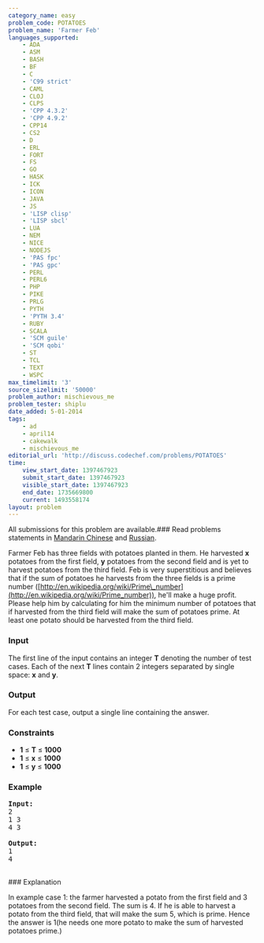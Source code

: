 ```yaml
---
category_name: easy
problem_code: POTATOES
problem_name: 'Farmer Feb'
languages_supported:
    - ADA
    - ASM
    - BASH
    - BF
    - C
    - 'C99 strict'
    - CAML
    - CLOJ
    - CLPS
    - 'CPP 4.3.2'
    - 'CPP 4.9.2'
    - CPP14
    - CS2
    - D
    - ERL
    - FORT
    - FS
    - GO
    - HASK
    - ICK
    - ICON
    - JAVA
    - JS
    - 'LISP clisp'
    - 'LISP sbcl'
    - LUA
    - NEM
    - NICE
    - NODEJS
    - 'PAS fpc'
    - 'PAS gpc'
    - PERL
    - PERL6
    - PHP
    - PIKE
    - PRLG
    - PYTH
    - 'PYTH 3.4'
    - RUBY
    - SCALA
    - 'SCM guile'
    - 'SCM qobi'
    - ST
    - TCL
    - TEXT
    - WSPC
max_timelimit: '3'
source_sizelimit: '50000'
problem_author: mischievous_me
problem_tester: shiplu
date_added: 5-01-2014
tags:
    - ad
    - april14
    - cakewalk
    - mischievous_me
editorial_url: 'http://discuss.codechef.com/problems/POTATOES'
time:
    view_start_date: 1397467923
    submit_start_date: 1397467923
    visible_start_date: 1397467923
    end_date: 1735669800
    current: 1493558174
layout: problem
---
```

All submissions for this problem are available.###  Read problems statements in [Mandarin Chinese](http://www.codechef.com/download/translated/APRIL14/mandarin/POTATOES.pdf) and [Russian](http://www.codechef.com/download/translated/APRIL14/russian/POTATOES.pdf).

Farmer Feb has three fields with potatoes planted in them. He harvested **x** potatoes from the first field, **y** potatoes from the second field and is yet to harvest potatoes from the third field. Feb is very superstitious and believes that if the sum of potatoes he harvests from the three fields is a prime number ([http://en.wikipedia.org/wiki/Prime\_number](http://en.wikipedia.org/wiki/Prime_number)), he'll make a huge profit. Please help him by calculating for him the minimum number of potatoes that if harvested from the third field will make the sum of potatoes prime. At least one potato should be harvested from the third field.

### Input

The first line of the input contains an integer **T** denoting the number of test cases. Each of the next **T** lines contain 2 integers separated by single space: **x** and **y**.

### Output

For each test case, output a single line containing the answer.

### Constraints

- **1** ≤ **T** ≤ **1000**
- **1** ≤ **x** ≤ **1000**
- **1** ≤ **y** ≤ **1000**

### Example

<pre><b>Input:</b>
2
1 3
4 3

<b>Output:</b>
1
4

</pre>### Explanation
In example case 1: the farmer harvested a potato from the first field and 3 potatoes from the second field. The sum is 4. If he is able to harvest a potato from the third field, that will make the sum 5, which is prime. Hence the answer is 1(he needs one more potato to make the sum of harvested potatoes prime.)
